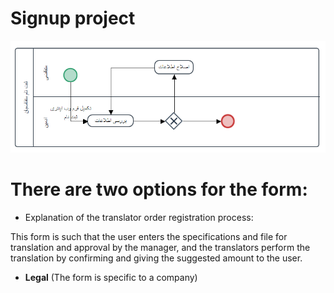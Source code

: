 # Signup project
![algorithm](algorithm.png)



# There are two options for the form:
- Explanation of the translator order registration process:

This form is such that the user enters the specifications and file for translation and approval by the manager, and the translators perform the translation by confirming and giving the suggested amount to the user.
- __Legal__ (The form is specific to a company)


